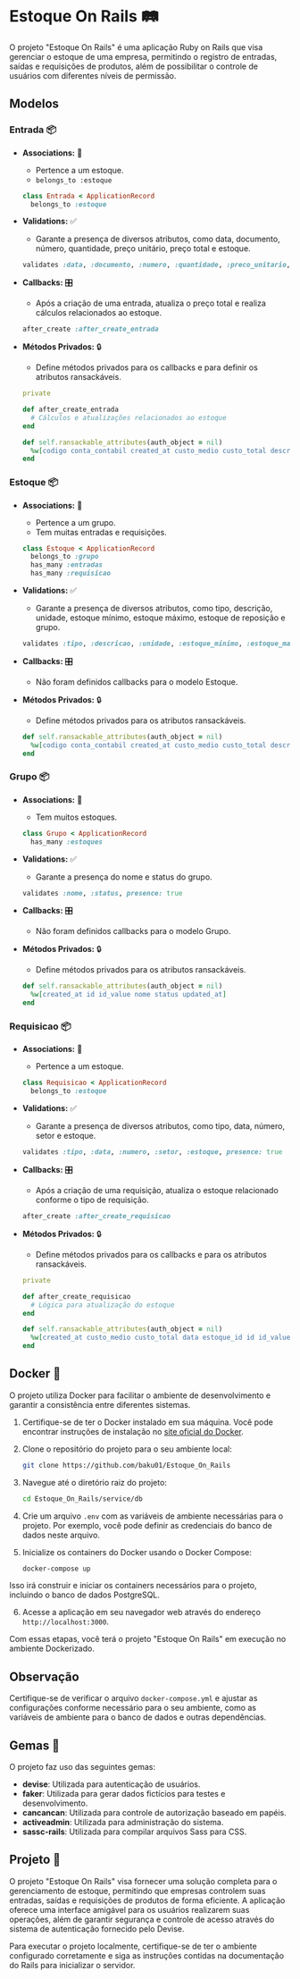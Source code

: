 # Estoque On Rails 🛤️

O projeto "Estoque On Rails" é uma aplicação Ruby on Rails que visa gerenciar o estoque de uma empresa, permitindo o registro de entradas, saídas e requisições de produtos, além de possibilitar o controle de usuários com diferentes níveis de permissão.

## Modelos

### Entrada 📦
- **Associations:** 🔄
    - Pertence a um estoque.
    - `belongs_to :estoque`
  ```ruby
  class Entrada < ApplicationRecord
    belongs_to :estoque
  ```

- **Validations:** ✅
    - Garante a presença de diversos atributos, como data, documento, número, quantidade, preço unitário, preço total e estoque.
  ```ruby
  validates :data, :documento, :numero, :quantidade, :preco_unitario, :preco_total, :estoque, presence: true
  ```

- **Callbacks:** 🎛️
    - Após a criação de uma entrada, atualiza o preço total e realiza cálculos relacionados ao estoque.
  ```ruby
  after_create :after_create_entrada
  ```

- **Métodos Privados:** 🔒
    - Define métodos privados para os callbacks e para definir os atributos ransackáveis.
  ```ruby
  private

  def after_create_entrada
    # Cálculos e atualizações relacionados ao estoque
  end

  def self.ransackable_attributes(auth_object = nil)
    %w[codigo conta_contabil created_at custo_medio custo_total descricao estoque_maximo estoque_minimo estoque_reposicao estoque_saldo grupo_id id id_value localizacao perecivel status tipo unidade updated_at numero]
  end
  ```

### Estoque 📦
- **Associations:** 🔄
    - Pertence a um grupo.
    - Tem muitas entradas e requisições.
  ```ruby
  class Estoque < ApplicationRecord
    belongs_to :grupo
    has_many :entradas
    has_many :requisicao
  ```

- **Validations:** ✅
    - Garante a presença de diversos atributos, como tipo, descrição, unidade, estoque mínimo, estoque máximo, estoque de reposição e grupo.
  ```ruby
  validates :tipo, :descricao, :unidade, :estoque_minimo, :estoque_maximo, :estoque_reposicao, :status, :grupo, presence: true
  ```

- **Callbacks:** 🎛️
    - Não foram definidos callbacks para o modelo Estoque.

- **Métodos Privados:** 🔒
    - Define métodos privados para os atributos ransackáveis.
  ```ruby
  def self.ransackable_attributes(auth_object = nil)
    %w[codigo conta_contabil created_at custo_medio custo_total descricao estoque_maximo estoque_minimo estoque_reposicao estoque_saldo grupo_id id id_value localizacao perecivel status tipo unidade updated_at]
  end
  ```

### Grupo 📦
- **Associations:** 🔄
    - Tem muitos estoques.
  ```ruby
  class Grupo < ApplicationRecord
    has_many :estoques
  ```

- **Validations:** ✅
    - Garante a presença do nome e status do grupo.
  ```ruby
  validates :nome, :status, presence: true
  ```

- **Callbacks:** 🎛️
    - Não foram definidos callbacks para o modelo Grupo.

- **Métodos Privados:** 🔒
    - Define métodos privados para os atributos ransackáveis.
  ```ruby
  def self.ransackable_attributes(auth_object = nil)
    %w[created_at id id_value nome status updated_at]
  end
  ```

### Requisicao 📦
- **Associations:** 🔄
    - Pertence a um estoque.
  ```ruby
  class Requisicao < ApplicationRecord
    belongs_to :estoque
  ```

- **Validations:** ✅
    - Garante a presença de diversos atributos, como tipo, data, número, setor e estoque.
  ```ruby
  validates :tipo, :data, :numero, :setor, :estoque, presence: true
  ```

- **Callbacks:** 🎛️
    - Após a criação de uma requisição, atualiza o estoque relacionado conforme o tipo de requisição.
  ```ruby
  after_create :after_create_requisicao
  ```

- **Métodos Privados:** 🔒
    - Define métodos privados para os callbacks e para os atributos ransackáveis.
  ```ruby
  private

  def after_create_requisicao
    # Lógica para atualização do estoque
  end

  def self.ransackable_attributes(auth_object = nil)
    %w[created_at custo_medio custo_total data estoque_id id id_value numero observacoes quantidade setor tipo updated_at]
  end
  ```
## Docker 🐳

O projeto utiliza Docker para facilitar o ambiente de desenvolvimento e garantir a consistência entre diferentes sistemas.

1. Certifique-se de ter o Docker instalado em sua máquina. Você pode encontrar instruções de instalação no [site oficial do Docker](https://docs.docker.com/get-docker/).

2. Clone o repositório do projeto para o seu ambiente local:

   ```bash
   git clone https://github.com/baku01/Estoque_On_Rails
   ```

3. Navegue até o diretório raiz do projeto:

   ```bash
   cd Estoque_On_Rails/service/db
   ```

4. Crie um arquivo `.env` com as variáveis de ambiente necessárias para o projeto. Por exemplo, você pode definir as credenciais do banco de dados neste arquivo.

5. Inicialize os containers do Docker usando o Docker Compose:

   ```bash
   docker-compose up
   ```

Isso irá construir e iniciar os containers necessários para o projeto, incluindo o banco de dados PostgreSQL.

6. Acesse a aplicação em seu navegador web através do endereço `http://localhost:3000`.

Com essas etapas, você terá o projeto "Estoque On Rails" em execução no ambiente Dockerizado.

## Observação

Certifique-se de verificar o arquivo `docker-compose.yml` e ajustar as configurações conforme necessário para o seu ambiente, como as variáveis de ambiente para o banco de dados e outras dependências.

## Gemas 💎

O projeto faz uso das seguintes gemas:

- **devise**: Utilizada para autenticação de usuários.
- **faker**: Utilizada para gerar dados fictícios para testes e desenvolvimento.
- **cancancan**: Utilizada para controle de autorização baseado em papéis.
- **activeadmin**: Utilizada para administração do sistema.
- **sassc-rails**: Utilizada para compilar arquivos Sass para CSS.

## Projeto 🚀

O projeto "Estoque On Rails" visa fornecer uma solução completa para o gerenciamento de estoque, permitindo que empresas controlem suas entradas, saídas e requisições de produtos de forma eficiente. A aplicação oferece uma interface amigável para os usuários realizarem suas operações, além de garantir segurança e controle de acesso através do sistema de autenticação fornecido pelo Devise.

Para executar o projeto localmente, certifique-se de ter o ambiente configurado corretamente e siga as instruções contidas na documentação do Rails para inicializar o servidor.

